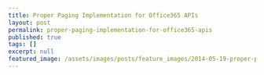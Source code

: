 ```yaml
---
title: Proper Paging Implementation for Office365 APIs
layout: post
permalink: proper-paging-implementation-for-office365-apis
published: true
tags: []
excerpt: null
featured_image: /assets/images/posts/feature_images/2014-05-19-proper-paging-implementation-for-office365-apis.jpg
---
```

